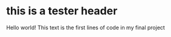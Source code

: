 <html>
  <head>
    <link rel="stylesheet" type="text/css" href="index.css">
  </head>
  <body>
    <!hi!>
    <h1>this is a tester header</h1>
    <p>Hello world! This text is the first lines of code in my final project</p>
    <script type="text/javascript" src="index.js"></script>
  </body>
</html>
